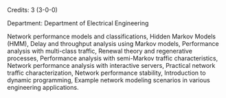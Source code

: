 Credits: 3 (3-0-0)

Department: Department of Electrical Engineering

Network performance models and classifications, Hidden Markov Models (HMM), Delay and throughput analysis using Markov models, Performance analysis with multi-class traffic, Renewal theory and regenerative processes, Performance analysis with semi-Markov traffic characteristics, Network performance analysis with interactive servers, Practical network traffic characterization, Network performance stability, Introduction to dynamic programming, Example network modeling scenarios in various engineering applications.